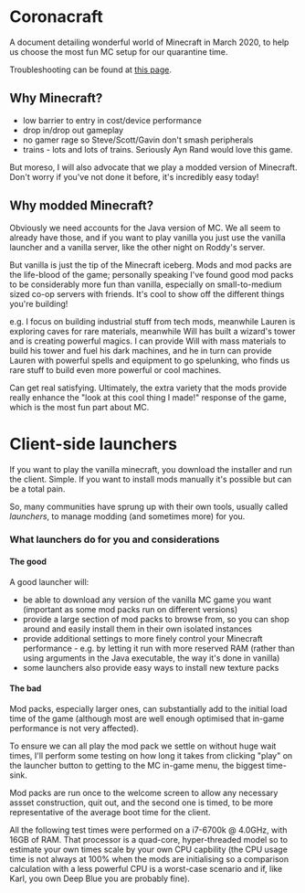 # Coronacraft

A document detailing wonderful world of Minecraft in March 2020, to help us choose the most fun MC setup for our quarantine time.

Troubleshooting can be found at [this page](https://github.com/hypernormalisation/MinecraftTips/blob/master/troubleshooting.md).

## Why Minecraft?

- low barrier to entry in cost/device performance
- drop in/drop out gameplay
- no gamer rage so Steve/Scott/Gavin don't smash peripherals
- trains - lots and lots of trains. Seriously Ayn Rand would love this game.

But moreso, I will also advocate that we play a modded version of Minecraft.
Don't worry if you've not done it before, it's incredibly easy today!

## Why modded Minecraft?

Obviously we need accounts for the Java version of MC.
We all seem to already have those, and if you want to play vanilla you just use the vanilla launcher and a vanilla server, like the other night on Roddy's server.

But vanilla is just the tip of the Minecraft iceberg.
Mods and mod packs are the life-blood of the game; personally speaking I've found good mod packs to be considerably more fun than vanilla, especially on small-to-medium sized co-op servers with friends. It's cool to show off the different things you're building!

e.g. I focus on building industrial stuff from tech mods, meanwhile Lauren is exploring caves for rare materials, meanwhile Will has built a wizard's tower and is creating powerful magics.
I can provide Will with mass materials to build his tower and fuel his dark machines, and he in turn can provide Lauren with powerful spells and equipment to go spelunking, who finds us rare stuff to build even more powerful or cool machines.

Can get real satisfying. Ultimately, the extra variety that the mods provide really enhance the "look at this cool thing I made!" response of the game, which is the most fun part about MC.

# Client-side launchers

If you want to play the vanilla minecraft, you download the installer and run the client. Simple.
If you want to install mods manually it's possible but can be a total pain.

So, many communities have sprung up with their own tools, usually called *launchers*,  to manage modding (and sometimes more) for you.

### What launchers do for you and considerations

#### The good
A good launcher will:
- be able to download any version of the vanilla MC game you want (important as some mod packs run on different versions)
- provide a large section of mod packs to browse from, so you can shop around and easily install them in their own isolated instances
- provide additional settings to more finely control your Minecraft performance - e.g. by letting it run with more reserved RAM (rather than using arguments in the Java executable, the way it's done in vanilla)
- some launchers also provide easy ways to install new texture packs

#### The bad

Mod packs, especially larger ones, can substantially add to the initial load time of the game (although most are well enough optimised that in-game performance is not very affected).

To ensure we can all play the mod pack we settle on without huge wait times, I'll perform some testing on how long it takes from clicking "play" on the launcher button to getting to the MC in-game menu, the biggest time-sink.

Mod packs are run once to the welcome screen to allow any necessary assset construction, quit out, and the second one is timed, to be more representative of the average boot time for the client.

All the following test times were performed on a i7-6700k @ 4.0GHz, with 16GB of RAM. That processor is a quad-core, hyper-threaded model so to estimate your own times scale by your own CPU capbility (the CPU usage time is not always at 100% when the mods are initialising so a comparison calculation with a less powerful CPU is a worst-case scenario and if, like Karl, you own Deep Blue you are probably fine).

